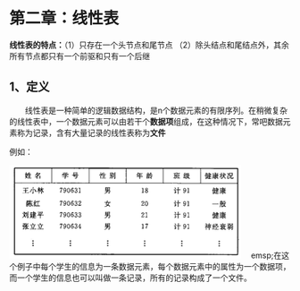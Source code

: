 # 第二章：线性表

**线性表的特点：**（1）只存在一个头节点和尾节点 （2）除头结点和尾结点外，其余所有节点都只有一个前驱和只有一个后继

## 1、定义

  线性表是一种简单的逻辑数据结构，是n个数据元素的有限序列。在稍微复杂的线性表中，一个数据元素可以由若干个**数据项**组成，在这种情况下，常吧数据元素称为记录，含有大量记录的线性表称为**文件**

例如：

![](/Image/计算机基础/数据结构与算法/线性表例子1.png)
&emsp;emsp;在这个例子中每个学生的信息为一条数据元素，每个数据元素中的属性为一个数据项，而一个学生的信息也可以叫做一条记录，所有的记录构成了一个文件。



